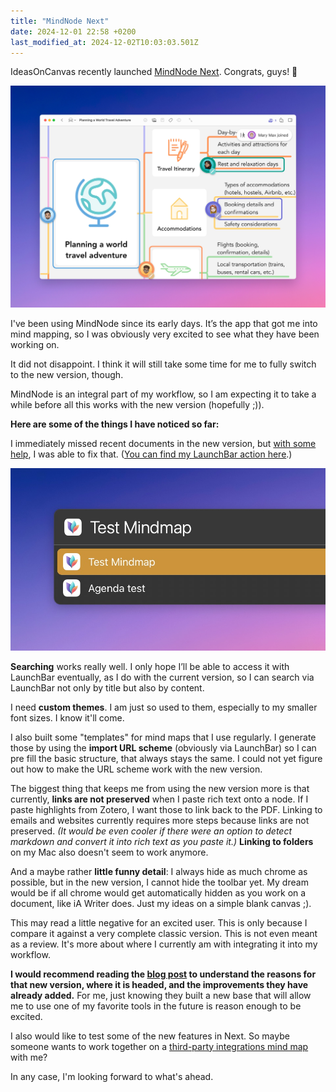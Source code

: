 ```yaml
---
title: "MindNode Next"
date: 2024-12-01 22:58 +0200
last_modified_at: 2024-12-02T10:03:03.501Z
---
```


IdeasOnCanvas recently launched [MindNode Next](https://mindnode.com/post/mindnode-next-for-iphone-ipad-and-mac). Congrats, guys! 🎉  

![Mindnode Next Press Screenshot](/assets/images/mindnode_next.jpg)

I've been using MindNode since its early days. It’s the app that got me into mind mapping, so I was obviously very excited to see what they have been working on.  

It did not disappoint. I think it will still take some time for me to fully switch to the new version, though.  

MindNode is an integral part of my workflow, so I am expecting it to take a while before all this works with the new version (hopefully ;)).  

**Here are some of the things I have noticed so far:**  

I immediately missed recent documents in the new version, but [with some help](https://mastodon.cloud/@markusms/113511452877811649), I was able to fix that. ([You can find my LaunchBar action here](https://github.com/Ptujec/LaunchBar/tree/master/Recent-MindNodeNext-Documents).) 

![Mindnode Next Press Screenshot](/assets/images/mindnode_next_lbaction.jpg)

**Searching** works really well. I only hope I’ll be able to access it with LaunchBar eventually, as I do with the current version, so I can search via LaunchBar not only by title but also by content.  

I need **custom themes**. I am just so used to them, especially to my smaller font sizes. I know it'll come. 

I also built some "templates" for mind maps that I use regularly. I generate those by using the **import URL scheme** (obviously via LaunchBar) so I can pre fill the basic structure, that always stays the same. I could not yet figure out how to make the URL scheme work with the new version.  

The biggest thing that keeps me from using the new version more is that currently, **links are not preserved** when I paste rich text onto a node. If I paste highlights from Zotero, I want those to link back to the PDF. Linking to emails and websites currently requires more steps because links are not preserved. *(It would be even cooler if there were an option to detect markdown and convert it into rich text as you paste it.)*  **Linking to folders** on my Mac also doesn't seem to work anymore.  

And a maybe rather **little funny detail**: I always hide as much chrome as possible, but in the new version, I cannot hide the toolbar yet. My dream would be if all chrome would get automatically hidden as you work on a document, like iA Writer does. Just my ideas on a simple blank canvas ;). 

This may read a little negative for an excited user. This is only because I compare it against a very complete classic version. This is not even meant as a review. It's more about where I currently am with integrating it into my workflow.

**I would recommend reading the [blog post](https://mindnode.com/post/mindnode-next-for-iphone-ipad-and-mac) to understand the reasons for that new version, where it is headed, and the improvements they have already added.** For me, just knowing they built a new base that will allow me to use one of my favorite tools in the future is reason enough to be excited.

I also would like to test some of the new features in Next. So maybe someone wants to work together on a [third-party integrations mind map](https://www.icloud.com/share/039wg3nchAr-mt-7g9OKUNZbA#Mindmap_4) with me?

In any case, I'm looking forward to what's ahead.